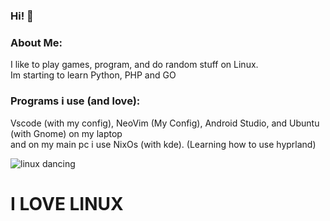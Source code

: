 ### Hi! 👋

### About Me:
I like to play games, program, and do random stuff on Linux. <br> Im starting to learn Python, PHP and GO

### Programs i use (and love):
Vscode (with my config), NeoVim (My Config), Android Studio, and Ubuntu (with Gnome) on my laptop <br> and on my main pc i use NixOs (with kde). (Learning how to use hyprland)

![linux dancing](GatoRodar.gif) 
 
# I LOVE LINUX
